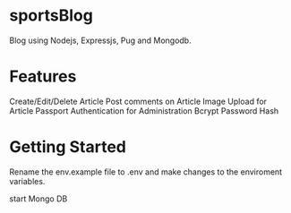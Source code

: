 # sportsBlog
Blog using Nodejs, Expressjs, Pug and Mongodb.

# Features
Create/Edit/Delete Article
Post comments on Article
Image Upload for Article
Passport Authentication for Administration
Bcrypt Password Hash

# Getting Started
Rename the env.example file to .env and make changes to the enviroment variables.

start Mongo DB
